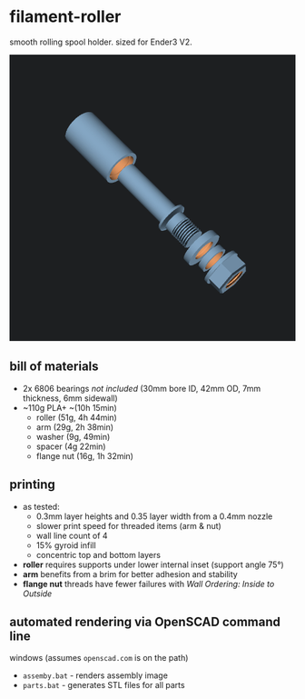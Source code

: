 # filament-roller
smooth rolling spool holder. sized for Ender3 V2.

![exploded part diagram](assembly.png "exploded part diagram")

## bill of materials

- 2x 6806 bearings _not included_ (30mm bore ID, 42mm OD, 7mm thickness, 6mm sidewall)
- ~110g PLA+ ~(10h 15min)
  - roller (51g, 4h 44min)
  - arm (29g, 2h 38min)
  - washer (9g, 49min)
  - spacer (4g 22min)
  - flange nut (16g, 1h 32min)

## printing

- as tested:
  - 0.3mm layer heights and 0.35 layer width from a 0.4mm nozzle
  - slower print speed for threaded items (arm & nut)
  - wall line count of 4
  - 15% gyroid infill
  - concentric top and bottom layers
- **roller** requires supports under lower internal inset (support angle 75°)
- **arm** benefits from a brim for better adhesion and stability
- **flange nut** threads have fewer failures with _Wall Ordering: Inside to Outside_


## automated rendering via OpenSCAD command line

windows (assumes `openscad.com` is on the path)
- `assemby.bat` - renders assembly image
- `parts.bat` - generates STL files for all parts
